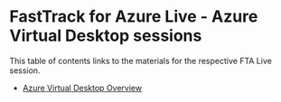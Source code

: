 # FastTrack for Azure Live - Azure Virtual Desktop sessions

This table of contents links to the materials for the respective FTA Live session.

- [Azure Virtual Desktop Overview](./avd-overview/readme.md)